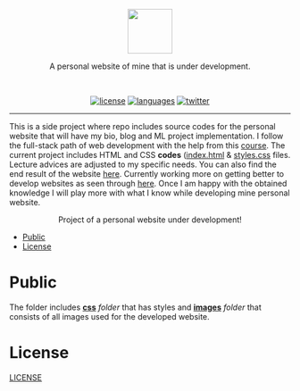 <p align=center>
  <img height="80px" src="https://github.com/aurimas13/Personal-website/blob/main/Public/images/Aurimas-hsGCfs.png"/>
</p>
<p align=center>
  A personal website of mine that is under development.
</p>
<br>
<p align=center>
  <a href="https://github.com/aurimas13/Personal-website/blob/main/LICENSE"><img alt="license" src="https://img.shields.io/npm/l/express"></a>
  <a href="https://github.com/aurimas13/Personal-website/blob/main/index.html"><img alt="languages" src="https://img.shields.io/github/languages/count/aurimas13/Personal-website"></a>
  <a href="https://twitter.com/AANausedas"><img alt="twitter" src=https://img.shields.io/twitter/follow/AANausedas?style=social"/></a>
</p>

------

This is a side project where repo includes source codes for the personal website that will have my bio, blog and ML project implementation. I follow the full-stack path of web development with the help from this [course](https://www.udemy.com/course/the-complete-web-development-bootcamp/). The current project includes HTML and CSS **codes** ([index.html](https://github.com/aurimas13/Personal-website/blob/main/index.html) & [styles.css](https://github.com/aurimas13/Personal-website/blob/main/css/styles.css) files. Lecture advices are adjusted to my specific needs. You can also find the end result of the website [here](https://aurimas13.github.io/Personal-website/). Currently working more on getting better to develop websites as seen through [here](https://github.com/aurimas13/Web-programs). Once I am happy with the obtained knowledge I will play more with what I know while developing mine personal website.

<p align="center">
  Project of a personal website under development!
</p>

- [Public](#Public)
- [License](#License)

# Public

The folder includes [**css**](https://github.com/aurimas13/Personal-website/tree/main/Public/css) *folder* that has styles and [**images**](https://github.com/aurimas13/Personal-website/tree/main/Public/images) *folder* that consists of all images used for the developed website.

# License

[LICENSE](https://github.com/aurimas13/Personal-website/blob/main/LICENSE)
